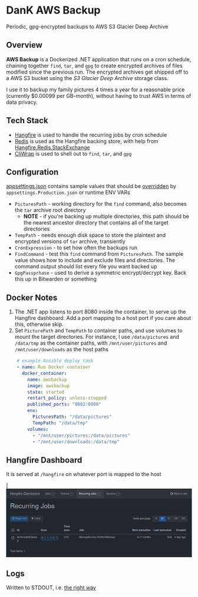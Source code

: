 # DanK AWS Backup

Periodic, gpg-encrypted backups to AWS S3 Glacier Deep Archive

## Overview

**AWS Backup** is a Dockerized .NET application that runs on a cron schedule, chaining together `find`, `tar`, and `gpg` to create encrypted archives of files modified since the previous run.  The encrypted archives get shipped off to a AWS S3 bucket using the *S3 Glacier Deep Archive* storage class.

I use it to backup my family pictures 4 times a year for a reasonable price (currently $0.00099 per GB-month), without having to trust AWS in terms of data privacy.

## Tech Stack

* [Hangfire](https://www.hangfire.io/) is used to handle the recurring jobs by cron schedule
* [Redis](https://redis.io/) is used as the Hangfire backing store, with help from [Hangfire.Redis.StackExchange](https://github.com/marcoCasamento/Hangfire.Redis.StackExchange)
* [CliWrap](https://github.com/Tyrrrz/CliWrap) is used to shell out to `find`, `tar`, and `gpg`

## Configuration

[appsettings.json](./appsettings.json) contains sample values that should be [overridden](https://learn.microsoft.com/en-us/dotnet/core/extensions/configuration) by `appsettings.Production.json` or runtime ENV VARs

* `PicturesPath` - working directory for the `find` command, also becomes the  `tar` archive root directory
  * **NOTE** - if you're backing up multiple directories, this path should be the nearest ancestor directory that contains all of the target directories
* `TempPath` - needs enough disk space to store the plaintext and encrypted versions of `tar` archive, transiently
* `CronExpression` - to set how often the backups run
* `FindCommand` - test this `find` command from `PicturesPath`.  The sample value shows how to include and exclude files and directories.  The command output should list every file you want backed up
* `GpgPassprhase` - used to derive a symmetric encrypt/decrypt key.  Back this up in Bitwarden or something

## Docker Notes

1. The .NET app listens to port 8080 inside the container, to serve up the Hangfire dashboard.  Add a port mapping to a host port if you care about this, otherwise skip.
2. Set `PicturePath` and `TempPath` to container paths, and use volumes to mount the target directories.  For instance, I use `/data/pictures` and `/data/tmp` as the container paths, with `/mnt/user/pictures` and `/mnt/user/downloads` as the host paths

```yaml
    # example Ansible deploy task
    - name: Run Docker container
      docker_container:
        name: awsbackup
        image: awsbackup
        state: started
        restart_policy: unless-stopped
        published_ports: "8082:8080"
        env:
          PicturesPath: "/data/pictures"
          TempPath: "/data/tmp"
        volumes:
          - "/mnt/user/pictures:/data/pictures"
          - "/mnt/user/downloads:/data/tmp"
```

## Hangfire Dashboard

It is served at `/hangfire` on whatever port is mapped to the host

[![Hangfire Dashboard](assets/hangfire.png)

## Logs

Written to STDOUT, i.e. [the right way](https://12factor.net/logs)